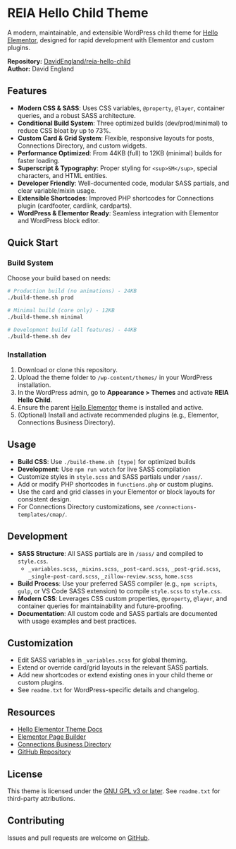 # REIA Hello Child Theme

A modern, maintainable, and extensible WordPress child theme for [Hello Elementor](https://wordpress.org/themes/hello-elementor/), designed for rapid development with Elementor and custom plugins.

**Repository:** [DavidEngland/reia-hello-child](https://github.com/DavidEngland/reia-hello-child)  
**Author:** David England

## Features

- **Modern CSS & SASS**: Uses CSS variables, `@property`, `@layer`, container queries, and a robust SASS architecture.
- **Conditional Build System**: Three optimized builds (dev/prod/minimal) to reduce CSS bloat by up to 73%.
- **Custom Card & Grid System**: Flexible, responsive layouts for posts, Connections Directory, and custom widgets.
- **Performance Optimized**: From 44KB (full) to 12KB (minimal) builds for faster loading.
- **Superscript & Typography**: Proper styling for `<sup>SM</sup>`, special characters, and HTML entities.
- **Developer Friendly**: Well-documented code, modular SASS partials, and clear variable/mixin usage.
- **Extensible Shortcodes**: Improved PHP shortcodes for Connections plugin (cardfooter, cardlink, cardparts).
- **WordPress & Elementor Ready**: Seamless integration with Elementor and WordPress block editor.

## Quick Start

### Build System
Choose your build based on needs:

```bash
# Production build (no animations) - 24KB
./build-theme.sh prod

# Minimal build (core only) - 12KB  
./build-theme.sh minimal

# Development build (all features) - 44KB
./build-theme.sh dev
```

### Installation

1. Download or clone this repository.
2. Upload the theme folder to `/wp-content/themes/` in your WordPress installation.
3. In the WordPress admin, go to **Appearance > Themes** and activate **REIA Hello Child**.
4. Ensure the parent [Hello Elementor](https://wordpress.org/themes/hello-elementor/) theme is installed and active.
5. (Optional) Install and activate recommended plugins (e.g., Elementor, Connections Business Directory).

## Usage

- **Build CSS**: Use `./build-theme.sh [type]` for optimized builds
- **Development**: Use `npm run watch` for live SASS compilation
- Customize styles in `style.scss` and SASS partials under `/sass/`.
- Add or modify PHP shortcodes in `functions.php` or custom plugins.
- Use the card and grid classes in your Elementor or block layouts for consistent design.
- For Connections Directory customizations, see `/connections-templates/cmap/`.

## Development

- **SASS Structure**: All SASS partials are in `/sass/` and compiled to `style.css`.
    - `_variables.scss`, `_mixins.scss`, `_post-card.scss`, `_post-grid.scss`, `_single-post-card.scss`, `_zillow-review.scss`, `home.scss`
- **Build Process**: Use your preferred SASS compiler (e.g., `npm scripts`, `gulp`, or VS Code SASS extension) to compile `style.scss` to `style.css`.
- **Modern CSS**: Leverages CSS custom properties, `@property`, `@layer`, and container queries for maintainability and future-proofing.
- **Documentation**: All custom code and SASS partials are documented with usage examples and best practices.

## Customization

- Edit SASS variables in `_variables.scss` for global theming.
- Extend or override card/grid layouts in the relevant SASS partials.
- Add new shortcodes or extend existing ones in your child theme or custom plugins.
- See `readme.txt` for WordPress-specific details and changelog.

## Resources

- [Hello Elementor Theme Docs](https://developers.elementor.com/docs/hello-elementor-theme/)
- [Elementor Page Builder](https://elementor.com/)
- [Connections Business Directory](https://connections-pro.com/)
- [GitHub Repository](https://github.com/DavidEngland/reia-hello-child)

## License

This theme is licensed under the [GNU GPL v3 or later](https://www.gnu.org/licenses/gpl-3.0.html). See `readme.txt` for third-party attributions.

## Contributing

Issues and pull requests are welcome on [GitHub](https://github.com/DavidEngland/reia-hello-child).
